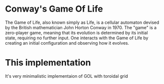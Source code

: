Conway's Game Of Life
=====================
The Game of Life, also known simply as Life, is a cellular automaton devised by the British mathematician John Horton Conway in 1970.
The "game" is a zero-player game, meaning that its evolution is determined by its initial state, requiring no further input.
One interacts with the Game of Life by creating an initial configuration and observing how it evolves.

This implementation
=====================
It's very minimalistic implementaion of GOL with toroidal grid
